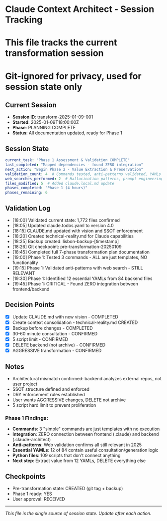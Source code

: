 # Claude Context Architect - Session Tracking
# This file tracks the current transformation session
# Git-ignored for privacy, used for session state only

## Current Session
- **Session ID**: transform-2025-01-09-001
- **Started**: 2025-01-09T18:00:00Z
- **Phase**: PLANNING COMPLETE
- **Status**: All documentation updated, ready for Phase 1

## Session State
```yaml
current_task: "Phase 1 Assessment & Validation COMPLETE"
last_completed: "Mapped dependencies - found ZERO integration"
next_action: "Begin Phase 2 - Value Extraction & Preservation"
validation_count: 4  # Commands tested, anti-patterns validated, YAMLs analyzed, dependencies mapped
web_searches_performed: 2  # Hallucination patterns, prompt engineering best practices
files_modified: 5  # Added claude.local.md update
phases_completed: "Phase 1 (4 hours)"
phases_remaining: 6
```

## Validation Log
- [18:00] Validated current state: 1,772 files confirmed
- [18:05] Updated claude.todos.yaml to version 4.0
- [18:15] CLAUDE.md updated with vision and SSOT enforcement
- [18:20] Created technical-reality.md for Claude capabilities
- [18:25] Backup created: lisbon-backup-[timestamp]
- [18:26] Git checkpoint: pre-transformation-20250109
- [18:45] Completed full 7-phase transformation plan documentation
- [19:00] Phase 1: Tested 3 commands - ALL are just templates, NO functionality
- [19:15] Phase 1: Validated anti-patterns with web search - STILL RELEVANT
- [19:30] Phase 1: Identified 12 essential YAMLs from 84 backend files
- [19:45] Phase 1: CRITICAL - Found ZERO integration between frontend/backend

## Decision Points
- [x] Update CLAUDE.md with new vision - COMPLETED
- [x] Create context consolidation - technical-reality.md CREATED
- [x] Backup before changes - COMPLETED
- [x] 30-60 minute consultation - CONFIRMED
- [x] 5 script limit - CONFIRMED
- [x] DELETE backend (not archive) - CONFIRMED
- [x] AGGRESSIVE transformation - CONFIRMED

## Notes
- Architectural mismatch confirmed: backend analyzes external repos, not user project
- SSOT structure defined and enforced
- DRY enforcement rules established
- User wants AGGRESSIVE changes, DELETE not archive
- 5 script hard limit to prevent proliferation

### Phase 1 Findings:
- **Commands**: 3 "simple" commands are just templates with no execution
- **Integration**: ZERO connection between frontend (.claude) and backend (.claude-architect)
- **Anti-patterns**: Web validation confirms all still relevant in 2025
- **Essential YAMLs**: 12 of 84 contain useful consultation/generation logic
- **Python files**: 109 scripts that don't connect anything
- **Next step**: Extract value from 12 YAMLs, DELETE everything else

## Checkpoints
- Pre-transformation state: CREATED (git tag + backup)
- Phase 1 ready: YES
- User approval: RECEIVED

---
*This file is the single source of session state. Update after each action.*